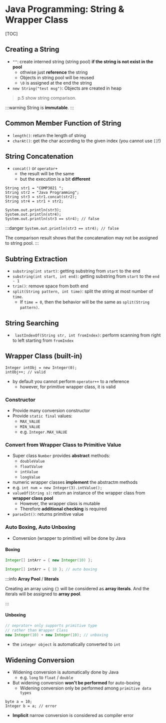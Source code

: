 # Java Programming: String & Wrapper Class

[TOC]

## Creating a String
* `""`: create interned string (string pool) **if the string is not exist in the pool**
  * othwise just **reference** the string
  * Objects in string pool will be reused
  * `\0` is assigned at the end the string
* `new String("test msg")`: Objects are created in heap

> p.5 show string comparison.

:::warning
String is **immutable**.
:::


## Common Member Function of String
* `length()`: return the length of string
* `charAt()`: get the char according to the given index (you cannot use `[]`!)

## String Concatenation

* `concat()` or `operator+`
  * the result will be the same
  * but the execution is a bit **different**


```java=
String str1 = "COMP3021 ";
String str2 = "Java Programming";
String str3 = str1.concat(str2);
String str4 = str1 + str2;

System.out.println(str3);
System.out.println(str4);
System.out.println(str3 == str4); // false
```

:::danger
`System.out.println(str3 == str4); // false`

The comparison result shows that the concatenation may not be assigned to string pool.
:::

## Subtring Extraction

* `substring(int start)`: getting substring from `start` to the end
* `substring(int start, int end)`: getting substring from `start` to the `end - 1`
* `trim()`: remove space from both end
* `split(String pattern, int time)`: split the string at most number of `time`.
  * If `time = 0`, then the behavior will be the same as `split(String pattern)`.



## String Searching

* ` lastIndexOf(String str, int fromIndex)`: perform scanning from right to left starting from `fromIndex`


## Wrapper Class (built-in)

```java=
Integer intObj = new Integer(0);
intObj++; // valid
```

* by default you cannot perform `operator++` to a reference
  * however, for primitive wrapper class, it is valid


### Constructor

* Provide many conversion constructor
* Provide `static final` values:
  * `MAX_VALUE`
  * `MIN_VALUE`
  * e.g. `Integer.MAX_VALUE`

### Convert from Wrapper Class to Primitive Value

* Super class `Number` provides **abstract** methods:
  * `doubleValue`
  * `floatValue`
  * `intValue`
  * `longValue`
* numeric wrapper classes **implement** the abstractm methods
* e.g. `int num = new Integer(3).intValue();`
* `valueOf(String s)`: return an instance of the wrapper class from **wrapper class pool**
  * However, the wrapper class is mutable
  * Therefore **additional checking** is required
* `parseInt()`: returns primitive value 


### Auto Boxing, Auto Unboxing

* Conversion (wrapper to primitive) will be done by Java

#### Boxing

```java
Integer[] intArr = { new Integer(10) };
```
```java
Integer[] intArr = { 10 }; // auto boxing
```

:::info
**Array Pool** / **Iiterals**

Creating an array using `{}` will be considered as **array iterals**. And the iterals will be assigned to **array pool**.

:::

#### Unboxing

```java
// oeprator+ only supports primitive type
// rather than Wrapper Class
new Integer(10) + new Integer(10); // unboxing
```

* the `integer object` is automatically converted to `int`



## Widening Conversion

* Widening conversion is automatically done by Java
  * e.g. `long` to `float` / `double`
* But widening conversion **won't be performed** for auto-boxing
  * Widening conversion only be performed among `primitive data types`
```java=
byte a = 10;
Integer b = a; // error
```
* **Implicit** narrow conversion is considered as compiler error

